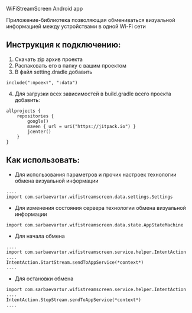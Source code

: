 WiFiStreamScreen Android app

Приложение-библиотека позволяющая обмениваться визуальной информацией между устройствами в одной Wi-Fi сети

## Инструкция к подключению:
1. Скачать zip архив проекта
2. Распаковать его в папку с вашим проектом
3. В файл setting.dradle добавить
```
include(":проект", ":data")
```
4. Для загрузки всех зависимостей в build.gradle всего проекта добавить:
```
allprojects {
    repositories {
        google()
        maven { url = uri("https://jitpack.io") }
        jcenter()
    }
}
```
## Как использовать:
 - Для использования параметров и прочих настроек технологии обмена визуальной информации
```
....
import com.sarbaevartur.wifistreamscreen.data.settings.Settings
```
 - Для изменения состояния сервера технологии обмена визуальной информации
```
import com.sarbaevartur.wifistreamscreen.data.state.AppStateMachine
```
 - Для начала обмена
```
....
import com.sarbaevartur.wifistreamscreen.service.helper.IntentAction
....
IntentAction.StartStream.sendToAppService(*context*)
....
```
 - Для остановки обмена
```
import com.sarbaevartur.wifistreamscreen.service.helper.IntentAction
....
IntentAction.StopStream.sendToAppService(*context*)
....
```
